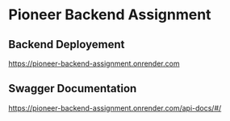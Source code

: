 # Pioneer Backend Assignment

## Backend Deployement
https://pioneer-backend-assignment.onrender.com

## Swagger Documentation
https://pioneer-backend-assignment.onrender.com/api-docs/#/
